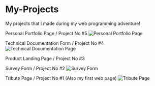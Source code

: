 # My-Projects
My projects that l made during my web programming adventure!

Personal Portfolio Page / Project No #5
![Personal Portfolio Page](https://user-images.githubusercontent.com/82604103/119140385-c2001c00-ba4c-11eb-8445-5048d31f7c6a.png)

Technical Documentation Form / Project No #4
![Technical Documentation Page](https://user-images.githubusercontent.com/82604103/118972657-7597dc00-b979-11eb-8868-8bd0481caca0.png)

Product Landing Page / Project No #3

Survey Form / Project No #2
![Survey Form](https://user-images.githubusercontent.com/82604103/118971917-a3c8ec00-b978-11eb-9d3c-e39041857c29.png)

Tribute Page / Project No #1 (Also my first web page)
![Tribute Page](https://user-images.githubusercontent.com/82604103/120535419-a0f3df80-c3eb-11eb-8839-a34b36e1ad6b.png)
